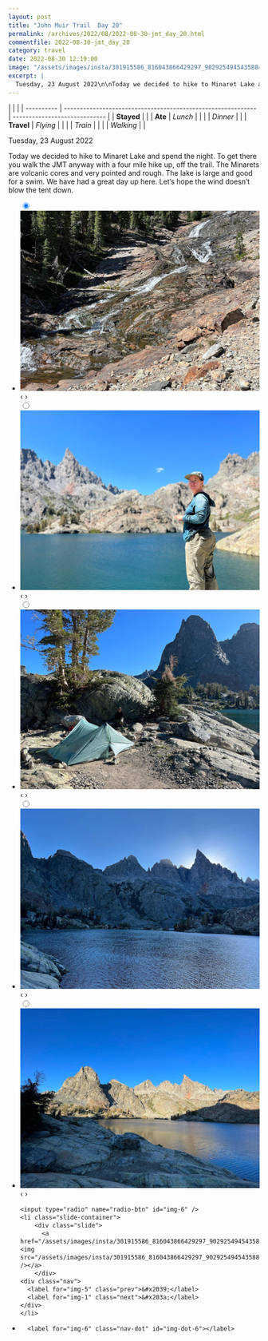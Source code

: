 ```yaml
---
layout: post
title: "John Muir Trail  Day 20"
permalink: /archives/2022/08/2022-08-30-jmt_day_20.html
commentfile: 2022-08-30-jmt_day_20
category: travel
date: 2022-08-30 12:19:00
image: "/assets/images/insta/301915586_816043866429297_9029254945435884629_n_17957982643962602.jpg"
excerpt: |
  Tuesday, 23 August 2022\n\nToday we decided to hike to Minaret Lake and spend the night. To get there you walk the JMT anyway with a four mile hike up, off the trail. The Minarets are volcanic cores and very pointed and rough. The lake is large and good for a swim. We have had a great day up here. Let’s hope the wind doesn’t blow the tent down.
---
```


|            |                                                              |
| ---------- | ------------------------------------------------------------ | ----------------------------- |
| **Stayed** |  |
| **Ate**    | _Lunch_                                                      |          |
|            | _Dinner_                                                     |          |
| **Travel** | _Flying_                                                     |          |
|            | _Train_                                                      |          |
|            | _Walking_                                                    |          |


Tuesday, 23 August 2022

Today we decided to hike to Minaret Lake and spend the night. To get there you walk the JMT anyway with a four mile hike up, off the trail. The Minarets are volcanic cores and very pointed and rough. The lake is large and good for a swim. We have had a great day up here. Let’s hope the wind doesn’t blow the tent down.


<ul class="slides">
    <input type="radio" name="radio-btn" id="img-1" checked="checked" />
    <li class="slide-container">
        <div class="slide">
          <a href="/assets/images/insta/302079629_5572515376141891_3942382220109615697_n_18062626132325876.jpg"><img src="/assets/images/insta/302079629_5572515376141891_3942382220109615697_n_18062626132325876.jpg" /></a>
        </div>
    <div class="nav">
      <label for="img-6" class="prev">&#x2039;</label>
      <label for="img-2" class="next">&#x203a;</label>
    </div>
    </li>
        <input type="radio" name="radio-btn" id="img-2"  />
    <li class="slide-container">
        <div class="slide">
          <a href="/assets/images/insta/302154097_780507626426520_562728160371994182_n_17976769138654514.jpg"><img src="/assets/images/insta/302154097_780507626426520_562728160371994182_n_17976769138654514.jpg" /></a>
        </div>
    <div class="nav">
      <label for="img-1" class="prev">&#x2039;</label>
      <label for="img-3" class="next">&#x203a;</label>
    </div>
    </li>
        <input type="radio" name="radio-btn" id="img-3"  />
    <li class="slide-container">
        <div class="slide">
          <a href="/assets/images/insta/302660971_537670338160065_1659117855356509788_n_17921130329538901.jpg"><img src="/assets/images/insta/302660971_537670338160065_1659117855356509788_n_17921130329538901.jpg" /></a>
        </div>
    <div class="nav">
      <label for="img-2" class="prev">&#x2039;</label>
      <label for="img-4" class="next">&#x203a;</label>
    </div>
    </li>
        <input type="radio" name="radio-btn" id="img-4"  />
    <li class="slide-container">
        <div class="slide">
          <a href="/assets/images/insta/302398750_188441846902177_3123996279781650208_n_17861074466759957.jpg"><img src="/assets/images/insta/302398750_188441846902177_3123996279781650208_n_17861074466759957.jpg" /></a>
        </div>
    <div class="nav">
      <label for="img-3" class="prev">&#x2039;</label>
      <label for="img-5" class="next">&#x203a;</label>
    </div>
    </li>
        <input type="radio" name="radio-btn" id="img-5"  />
    <li class="slide-container">
        <div class="slide">
          <a href="/assets/images/insta/302072328_446445434087627_2319790674218124430_n_17882045936711898.jpg"><img src="/assets/images/insta/302072328_446445434087627_2319790674218124430_n_17882045936711898.jpg" /></a>
        </div>
    <div class="nav">
      <label for="img-4" class="prev">&#x2039;</label>
      <label for="img-6" class="next">&#x203a;</label>
    </div>
    </li>
    
    <input type="radio" name="radio-btn" id="img-6" />
    <li class="slide-container">
        <div class="slide">
          <a href="/assets/images/insta/301915586_816043866429297_9029254945435884629_n_17957982643962602.jpg"><img src="/assets/images/insta/301915586_816043866429297_9029254945435884629_n_17957982643962602.jpg" /></a>
        </div>
    <div class="nav">
      <label for="img-5" class="prev">&#x2039;</label>
      <label for="img-1" class="next">&#x203a;</label>
    </div>
    </li>
			
<li class="nav-dots">
      <label for="img-1" class="nav-dot" id="img-dot-1"></label>
      <label for="img-2" class="nav-dot" id="img-dot-2"></label>
      <label for="img-3" class="nav-dot" id="img-dot-3"></label>
      <label for="img-4" class="nav-dot" id="img-dot-4"></label>
      <label for="img-5" class="nav-dot" id="img-dot-5"></label>

      <label for="img-6" class="nav-dot" id="img-dot-6"></label>

</li>
</ul>        
             

		